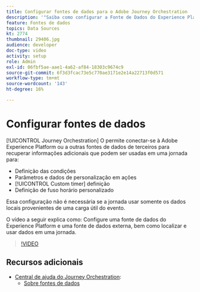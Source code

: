 ```yaml
---
title: Configurar fontes de dados para o Adobe Journey Orchestration
description: '"Saiba como configurar a Fonte de Dados do Experience Platform, configurar uma fonte de dados externa e localizar e usar dados em uma jornada."'
feature: Fontes de dados
topics: Data Sources
kt: 2774
thumbnail: 29406.jpg
audience: developer
doc-type: video
activity: setup
role: Admin
exl-id: 06fbf5ae-aae1-4a62-af84-18303c9674c9
source-git-commit: 6f3d3fcac73e5c770ae3171e2e14a22713f0d571
workflow-type: tm+mt
source-wordcount: '143'
ht-degree: 16%

---
```


# Configurar fontes de dados

[!UICONTROL Journey Orchestration] O permite conectar-se à Adobe Experience Platform ou a outras fontes de dados de terceiros para recuperar informações adicionais que podem ser usadas em uma jornada para:

* Definição das condições
* Parâmetros e dados de personalização em ações
* [!UICONTROL Custom timer] definição
* Definição de fuso horário personalizado

Essa configuração não é necessária se a jornada usar somente os dados locais provenientes de uma carga útil do evento.

O vídeo a seguir explica como: Configure uma fonte de dados do Experience Platform e uma fonte de dados externa, bem como localizar e usar dados em uma jornada.

>[!VIDEO](https://video.tv.adobe.com/v/29406?quality=12)

## Recursos adicionais

* [Central de ajuda do Journey Orchestration](https://docs.adobe.com/content/help/pt-BR/journeys/using/journey-orchestration-home.html):
   * [Sobre fontes de dados](https://docs.adobe.com/content/help/en/journeys/using/data-source-journeys/about-data-sources.html)

